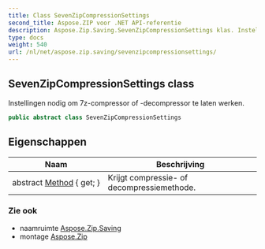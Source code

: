 ```yaml
---
title: Class SevenZipCompressionSettings
second_title: Aspose.ZIP voor .NET API-referentie
description: Aspose.Zip.Saving.SevenZipCompressionSettings klas. Instellingen nodig om 7zcompressor of decompressor te laten werken.
type: docs
weight: 540
url: /nl/net/aspose.zip.saving/sevenzipcompressionsettings/
---
```

## SevenZipCompressionSettings class

Instellingen nodig om 7z-compressor of -decompressor te laten werken.

```csharp
public abstract class SevenZipCompressionSettings
```

## Eigenschappen

| Naam | Beschrijving |
| --- | --- |
| abstract [Method](../../aspose.zip.saving/sevenzipcompressionsettings/method/) { get; } | Krijgt compressie- of decompressiemethode. |

### Zie ook

* naamruimte [Aspose.Zip.Saving](../../aspose.zip.saving/)
* montage [Aspose.Zip](../../)


